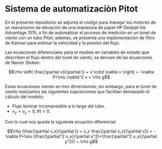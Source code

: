 # Sistema de automatizaciòn Pitot
En el presente repositorio se adjunta el código para manejar los motores de un mecanismo de elevación de una impresora de papel HP Deskjet Ink Advantage 1515, a fin de automatizar el proceso de medición en un túnel de viento con un tubo Pitot; además, se presenta una implementación de filtro de Kalman para estimar la velocidad y la presión del flujo.

Las ecuaciones diferenciales para el modelo en variables de estado que describen el flujo dentro del túnel de viento, se derivan de las ecuaciones de Navier Stokes:

$$\rho \left( \frac{\partial v}{\partial t} + v \cdot \nabla v \right) = -\nabla P+\mu \nabla^2 v + \rho g$$

Estas ecuaciones vienen en tres dimensiones; sin embargo, para el túnel de viento realizamos las siguientes suposiciones que facilitan demasiado el cálculo del modelo: 

+ Flujo laminar incompresible a lo largo del tubo.
+ $v_y = v_z = 0, \forall t>0$.

Con lo cual nos queda la siguiente ecuación diferencial:

$$\rho (\frac{\partial v_x}{\partial t} + v_x \frac{\partial v_x}{\partial x}) = -\nabla P+\mu (\frac{\partial^2 v_x}{\partial x^2}+\frac{\partial^2 v_x}{\partial y^2}) + \rho g$$

